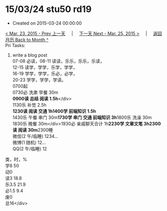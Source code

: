 # 15/03/24 stu50 rd19

* Created on 2015-03-24 00:00:00

[&lt; Mar. 23, 2015 - Prev 上一天](d23.md)     \|     [下一天 Next - Mar. 25, 2015 &gt;](d25.md)     \|     [返回月历 Back to Month ^](index.md)   
Pri Tasks:  
1. write a blog post  
07-08 必读，08-11 读读，乐乐，乐乐，乐读，  
12-15 读学，学学，乐学，学学，  
16-19 学学，学学，乐必，必学，  
20-23 学学，学学，学读。  
0700起  
0730必 洗漱 早餐 30m  
**0900读 总结 阅读 1.5h**&lt;/div&gt;  
1130乐 补觉 2.5h  
**1230读 阅读 交通 1h1400学 前端知识 1.5h**  
1430乐 午餐 串门 30m**1730学 串门 交通 前端知识 3h**1800乐 洗澡 30m  
1830乐 晚餐 30m&lt;/div&gt;1930必 亲戚聊天合计 1h**2230学 文章文笔 3h2300读 阅读 30m**2300睡  
微信\(2 午/临睡\) 1234…  
微博\(1 随机\) 12…  
QQ\(2 午/临睡\) 12  
  
类，时，%  
学8 50  
动0  
读3 18.8  
乐3.5 21.9  
必1.5 9.4  
废0  
总16&lt;/div&gt;

